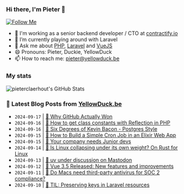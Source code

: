 ### Hi there, I'm Pieter 👋  
[![Follow Me](https://img.shields.io/github/followers/pieterclaerhout?label=Follow&style=social)](https://github.com/pieterclaerhout)

- 🏢 I'm working as a senior backend developer / CTO at [contractify.io](https://contractify.io)
- 🌱 I’m currently playing around with Laravel
- 💬 Ask me about [PHP](https://php.net), [Laravel](http://laravel.com) and [VueJS](https://vuejs.org)
- 😄 Pronouns: Pieter, Duckie, YellowDuck
- 📫 How to reach me: pieter@yellowduck.be

### My stats

![pieterclaerhout's GitHub Stats](https://github-readme-stats.vercel.app/api?username=pieterclaerhout&show_icons=true&count_private=true&line_height=40)

### 📩 Latest Blog Posts from [YellowDuck.be](https://www.yellowduck.be/)
<!-- BLOG-POST-LIST:START -->
- `2024-09-17` | [🔗 Why GitHub Actually Won](https://www.yellowduck.be/posts/why-github-actually-won)  
- `2024-09-16` | [🐥 How to get class constants with Reflection in PHP](https://www.yellowduck.be/posts/how-to-get-class-constants-with-reflection-in-php)  
- `2024-09-16` | [🔗 Six Degrees of Kevin Bacon - Postgres Style](https://www.yellowduck.be/posts/six-degrees-of-kevin-bacon-postgres-style-crunchy-data-blog)  
- `2024-09-15` | [🐥 How to Build a Simple Cron Job in an Elixir Web App](https://www.yellowduck.be/posts/how-to-build-a-simple-cron-job-in-an-elixir-web-app)  
- `2024-09-15` | [🔗 Your company needs Junior devs](https://www.yellowduck.be/posts/your-company-needs-junior-devs)  
- `2024-09-14` | [🔗 Is Linux collapsing under its own weight? On Rust for Linux](https://www.yellowduck.be/posts/is-linux-collapsing-under-its-own-weight-on-rust-for-linux-the-sporks-space)  
- `2024-09-13` | [🔗 uv under discussion on Mastodon](https://www.yellowduck.be/posts/uv-under-discussion-on-mastodon)  
- `2024-09-12` | [🔗 Vue 3.5 Released: New features and improvements](https://www.yellowduck.be/posts/vue-3-5-released-new-features-and-improvements-freek-dev)  
- `2024-09-11` | [🔗 Do Macs need third-party antivirus for SOC 2 compliance?](https://www.yellowduck.be/posts/do-macs-need-third-party-antivirus-for-soc-2-compliance-1password)  
- `2024-09-10` | [🐥 TIL: Preserving keys in Laravel resources](https://www.yellowduck.be/posts/preserving-keys-in-laravel-resources)  

<!-- BLOG-POST-LIST:END -->
